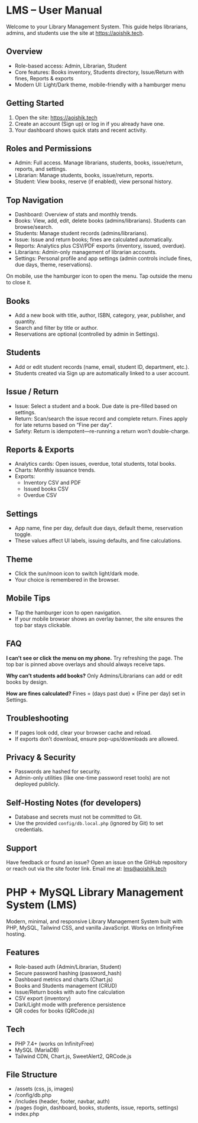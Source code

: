 # LMS – User Manual

Welcome to your Library Management System. This guide helps librarians, admins, and students use the site at https://aoishik.tech.

## Overview
- Role-based access: Admin, Librarian, Student
- Core features: Books inventory, Students directory, Issue/Return with fines, Reports & exports
- Modern UI: Light/Dark theme, mobile-friendly with a hamburger menu

## Getting Started
1. Open the site: https://aoishik.tech
2. Create an account (Sign up) or log in if you already have one.
3. Your dashboard shows quick stats and recent activity.

## Roles and Permissions
- Admin: Full access. Manage librarians, students, books, issue/return, reports, and settings.
- Librarian: Manage students, books, issue/return, reports.
- Student: View books, reserve (if enabled), view personal history.

## Top Navigation
- Dashboard: Overview of stats and monthly trends.
- Books: View, add, edit, delete books (admins/librarians). Students can browse/search.
- Students: Manage student records (admins/librarians).
- Issue: Issue and return books; fines are calculated automatically.
- Reports: Analytics plus CSV/PDF exports (inventory, issued, overdue).
- Librarians: Admin-only management of librarian accounts.
- Settings: Personal profile and app settings (admin controls include fines, due days, theme, reservations).

On mobile, use the hamburger icon to open the menu. Tap outside the menu to close it.

## Books
- Add a new book with title, author, ISBN, category, year, publisher, and quantity.
- Search and filter by title or author.
- Reservations are optional (controlled by admin in Settings).

## Students
- Add or edit student records (name, email, student ID, department, etc.).
- Students created via Sign up are automatically linked to a user account.

## Issue / Return
- Issue: Select a student and a book. Due date is pre-filled based on settings.
- Return: Scan/search the issue record and complete return. Fines apply for late returns based on “Fine per day”.
- Safety: Return is idempotent—re-running a return won’t double-charge.

## Reports & Exports
- Analytics cards: Open issues, overdue, total students, total books.
- Charts: Monthly issuance trends.
- Exports:
  - Inventory CSV and PDF
  - Issued books CSV
  - Overdue CSV

## Settings
- App name, fine per day, default due days, default theme, reservation toggle.
- These values affect UI labels, issuing defaults, and fine calculations.

## Theme
- Click the sun/moon icon to switch light/dark mode.
- Your choice is remembered in the browser.

## Mobile Tips
- Tap the hamburger icon to open navigation.
- If your mobile browser shows an overlay banner, the site ensures the top bar stays clickable.

## FAQ
**I can’t see or click the menu on my phone.**
Try refreshing the page. The top bar is pinned above overlays and should always receive taps.

**Why can’t students add books?**
Only Admins/Librarians can add or edit books by design.

**How are fines calculated?**
Fines = (days past due) × (Fine per day) set in Settings.

## Troubleshooting
- If pages look odd, clear your browser cache and reload.
- If exports don’t download, ensure pop-ups/downloads are allowed.

## Privacy & Security
- Passwords are hashed for security.
- Admin-only utilities (like one-time password reset tools) are not deployed publicly.

## Self-Hosting Notes (for developers)
- Database and secrets must not be committed to Git.
- Use the provided `config/db.local.php` (ignored by Git) to set credentials.

## Support
Have feedback or found an issue? Open an issue on the GitHub repository or reach out via the site footer link. Email me at: lms@aoishik.tech
# PHP + MySQL Library Management System (LMS)

Modern, minimal, and responsive Library Management System built with PHP, MySQL, Tailwind CSS, and vanilla JavaScript. Works on InfinityFree hosting.

## Features
- Role-based auth (Admin/Librarian, Student)
- Secure password hashing (password_hash)
- Dashboard metrics and charts (Chart.js)
- Books and Students management (CRUD)
- Issue/Return books with auto fine calculation
- CSV export (inventory)
- Dark/Light mode with preference persistence
- QR codes for books (QRCode.js)

## Tech
- PHP 7.4+ (works on InfinityFree)
- MySQL (MariaDB)
- Tailwind CDN, Chart.js, SweetAlert2, QRCode.js

## File Structure
- /assets (css, js, images)
- /config/db.php
- /includes (header, footer, navbar, auth)
- /pages (login, dashboard, books, students, issue, reports, settings)
- index.php
